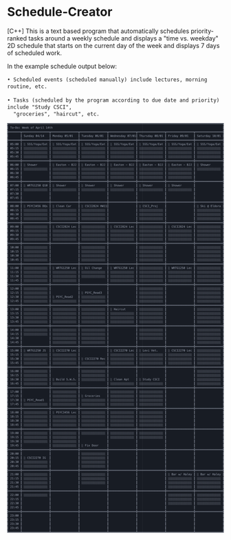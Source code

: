 # Schedule-Creator
[C++] This is a text based program that automatically schedules priority-ranked tasks around a weekly schedule and displays a "time vs. weekday" 2D schedule that starts on the current day of the week and displays 7 days of scheduled work.

In the example schedule output below:

    • Scheduled events (scheduled manually) include lectures, morning routine, etc.

    • Tasks (scheduled by the program according to due date and priority) include "Study CSCI",
      "groceries", "haircut", etc.

![Example weekly calendar output:](example_output.png)
